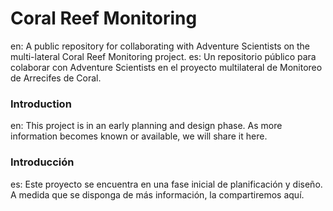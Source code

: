 # Coral Reef Monitoring
en: A public repository for collaborating with Adventure Scientists on the multi-lateral Coral Reef Monitoring project.
es: Un repositorio público para colaborar con Adventure Scientists en el proyecto multilateral de Monitoreo de Arrecifes de Coral.


### Introduction
en: This project is in an early planning and design phase. As more information becomes known or available, we will share it here.

### Introducción
es: Este proyecto se encuentra en una fase inicial de planificación y diseño. A medida que se disponga de más información, la compartiremos aquí.
